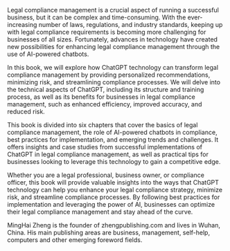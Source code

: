 
Legal compliance management is a crucial aspect of running a successful business, but it can be complex and time-consuming. With the ever-increasing number of laws, regulations, and industry standards, keeping up with legal compliance requirements is becoming more challenging for businesses of all sizes. Fortunately, advances in technology have created new possibilities for enhancing legal compliance management through the use of AI-powered chatbots.

In this book, we will explore how ChatGPT technology can transform legal compliance management by providing personalized recommendations, minimizing risk, and streamlining compliance processes. We will delve into the technical aspects of ChatGPT, including its structure and training process, as well as its benefits for businesses in legal compliance management, such as enhanced efficiency, improved accuracy, and reduced risk.

This book is divided into six chapters that cover the basics of legal compliance management, the role of AI-powered chatbots in compliance, best practices for implementation, and emerging trends and challenges. It offers insights and case studies from successful implementations of ChatGPT in legal compliance management, as well as practical tips for businesses looking to leverage this technology to gain a competitive edge.

Whether you are a legal professional, business owner, or compliance officer, this book will provide valuable insights into the ways that ChatGPT technology can help you enhance your legal compliance strategy, minimize risk, and streamline compliance processes. By following best practices for implementation and leveraging the power of AI, businesses can optimize their legal compliance management and stay ahead of the curve.

MingHai Zheng is the founder of zhengpublishing.com and lives in Wuhan, China. His main publishing areas are business, management, self-help, computers and other emerging foreword fields.
